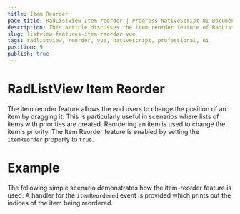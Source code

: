 ```yaml
---
title: Item Reorder
page_title: RadListView Item reorder | Progress NativeScript UI Documentation
description: This article discusses the item reorder feature of RadListView and it is used with Vue.
slug: listview-features-item-reorder-vue
tags: radlistview, reorder, vue, nativescript, professional, ui
position: 9
publish: true
---
```


# RadListView Item Reorder
The item reorder feature allows the end users to change the position of an item by dragging it. This is particularly useful in scenarios where lists of items with priorities are created. Reordering an item is used to change the item's priority. The Item Reorder feature is enabled by setting the `itemReorder` property to `true`.

# Example
The following simple scenario demonstrates how the item-reorder feature is used. A handler for the `itemReordered` event is provided which prints out the indices of the item being reordered.

<snippet id='listview-itemreorder-vue'/>
